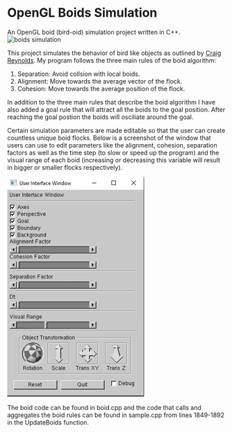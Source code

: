 # OpenGL Boids Simulation
An OpenGL boid (bird-oid) simulation project written in C++.
![boids simulation](./Images/boids_running.gif)

This project simulates the behavior of bird like objects as outlined by [Craig Reynolds](http://www.red3d.com/cwr/).
My program follows the three main rules of the boid algorithm:

1. Separation: Avoid collsion with local boids.
2. Alignment: Move towards the average vector of the flock.
3. Cohesion: Move towards the average position of the flock.

In addition to the three main rules that describe the boid algorithm I have also added a goal rule that will attract all the boids to the goal position. After reaching the goal postion the boids will osciliate around the goal.

Certain simulation parameters are made editable so that the user can create countless unique boid flocks. Below is a screenshot of the window that users can use to edit parameters like the alignment, cohesion, separation factors as well as the time step (to slow or speed up the program) and the visual range of each boid (increasing or decreasing this variable will result in bigger or smaller flocks respectively).

![user interface window](./Images/edit_window.PNG)

The boid code can be found in boid.cpp and the code that calls and aggregates the boid rules can be found in sample.cpp from lines 1849-1892 in the UpdateBoids function.

